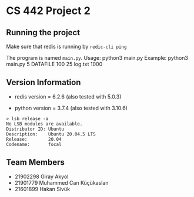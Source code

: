 # CS 442 Project 2

## Running the project
Make sure that redis is running by
```redic-cli ping```

The program is named `main.py`.
Usage: python3 main.py <np> <datafile> <delta> <totcount> <logfile> <maxtime>
Example:
 python3 main.py 5 DATAFILE 100 25 log.txt 1000

## Version  Information

* redis version = 6.2.6 (also tested with 5.0.3)

* python version = 3.7.4 (also tested with 3.10.6)

```
> lsb_release -a
No LSB modules are available.
Distributor ID: Ubuntu
Description:    Ubuntu 20.04.5 LTS
Release:        20.04
Codename:       focal
```

## Team Members

* 21902298 Giray Akyol
* 21901779 Muhammed Can Küçükaslan
* 21601899 Hakan Sivük  

